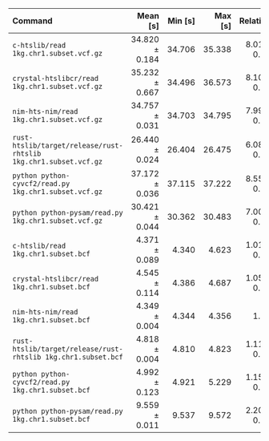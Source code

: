 | Command | Mean [s] | Min [s] | Max [s] | Relative |
|:---|---:|---:|---:|---:|
| `c-htslib/read                           1kg.chr1.subset.vcf.gz` | 34.820 ± 0.184 | 34.706 | 35.338 | 8.01 ± 0.04 |
| `crystal-htslibcr/read                   1kg.chr1.subset.vcf.gz` | 35.232 ± 0.667 | 34.496 | 36.573 | 8.10 ± 0.15 |
| `nim-hts-nim/read                        1kg.chr1.subset.vcf.gz` | 34.757 ± 0.031 | 34.703 | 34.795 | 7.99 ± 0.01 |
| `rust-htslib/target/release/rust-rhtslib 1kg.chr1.subset.vcf.gz` | 26.440 ± 0.024 | 26.404 | 26.475 | 6.08 ± 0.01 |
| `python python-cyvcf2/read.py            1kg.chr1.subset.vcf.gz` | 37.172 ± 0.036 | 37.115 | 37.222 | 8.55 ± 0.01 |
| `python python-pysam/read.py             1kg.chr1.subset.vcf.gz` | 30.421 ± 0.044 | 30.362 | 30.483 | 7.00 ± 0.01 |
| `c-htslib/read                           1kg.chr1.subset.bcf` | 4.371 ± 0.089 | 4.340 | 4.623 | 1.01 ± 0.02 |
| `crystal-htslibcr/read                   1kg.chr1.subset.bcf` | 4.545 ± 0.114 | 4.386 | 4.687 | 1.05 ± 0.03 |
| `nim-hts-nim/read                        1kg.chr1.subset.bcf` | 4.349 ± 0.004 | 4.344 | 4.356 | 1.00 |
| `rust-htslib/target/release/rust-rhtslib 1kg.chr1.subset.bcf` | 4.818 ± 0.004 | 4.810 | 4.823 | 1.11 ± 0.00 |
| `python python-cyvcf2/read.py            1kg.chr1.subset.bcf` | 4.992 ± 0.123 | 4.921 | 5.229 | 1.15 ± 0.03 |
| `python python-pysam/read.py             1kg.chr1.subset.bcf` | 9.559 ± 0.011 | 9.537 | 9.572 | 2.20 ± 0.00 |
